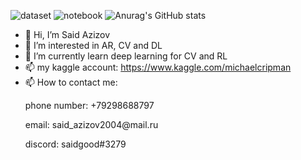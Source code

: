 ![dataset](https://road-to-kaggle-grandmaster.vercel.app/api/badges/michaelcripman/dataset)
![notebook](https://road-to-kaggle-grandmaster.vercel.app/api/badges/michaelcripman/notebook)
![Anurag's GitHub stats](https://github-readme-stats.vercel.app/api/?username=shonenkov&show_icons=true&title_color=fff&icon_color=79ff97&text_color=9f9f9f&bg_color=151515)

- 👋 Hi, I’m Said Azizov
- 👀 I’m interested in AR, CV and DL
- 🌱 I’m currently learn deep learning for CV and RL
- 📫 my kaggle account: https://www.kaggle.com/michaelcripman
- 📫 How to contact me:
    <p>phone number: +79298688797</p>
    <p>email: said_azizov2004@mail.ru</p>
    <p>discord: saidgood#3279</p>

<!---
SuperSaid09/SuperSaid09 is a ✨ special ✨ repository because its `README.md` (this file) appears on your GitHub profile.
You can click the Preview link to take a look at your changes.
--->
